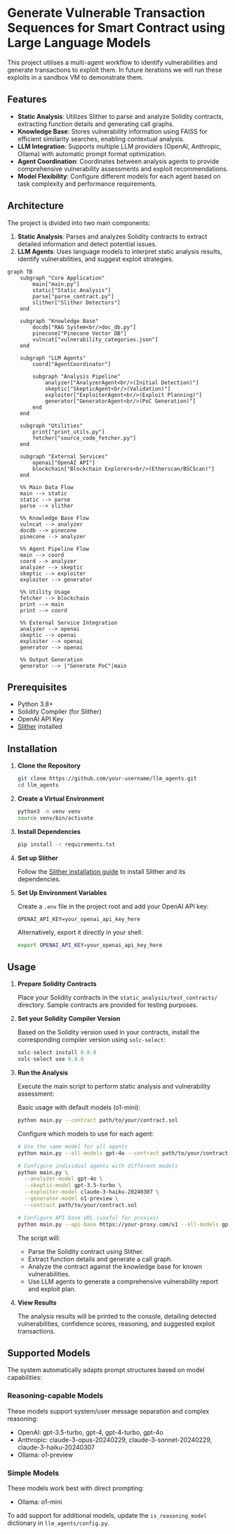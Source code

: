 # Generate Vulnerable Transaction Sequences for Smart Contract using Large Language Models

This project utilises a multi-agent workflow to identify vulnerabilities and generate transactions to exploit them. In future iterations we will run these exploits in a sandbox VM to demonstrate them.

## Features

- **Static Analysis**: Utilizes Slither to parse and analyze Solidity contracts, extracting function details and generating call graphs.
- **Knowledge Base**: Stores vulnerability information using FAISS for efficient similarity searches, enabling contextual analysis.
- **LLM Integration**: Supports multiple LLM providers (OpenAI, Anthropic, Ollama) with automatic prompt format optimization.
- **Agent Coordination**: Coordinates between analysis agents to provide comprehensive vulnerability assessments and exploit recommendations.
- **Model Flexibility**: Configure different models for each agent based on task complexity and performance requirements.

## Architecture

The project is divided into two main components:

1. **Static Analysis**: Parses and analyzes Solidity contracts to extract detailed information and detect potential issues.
2. **LLM Agents**: Uses language models to interpret static analysis results, identify vulnerabilities, and suggest exploit strategies.

```mermaid
graph TB
    subgraph "Core Application"
        main["main.py"]
        static["Static Analysis"]
        parse["parse_contract.py"]
        slither["Slither Detectors"]
    end

    subgraph "Knowledge Base"
        docdb["RAG System<br/>doc_db.py"]
        pinecone["Pinecone Vector DB"]
        vulncat["vulnerability_categories.json"]
    end

    subgraph "LLM Agents"
        coord["AgentCoordinator"]

        subgraph "Analysis Pipeline"
            analyzer["AnalyzerAgent<br/>(Initial Detection)"]
            skeptic["SkepticAgent<br/>(Validation)"]
            exploiter["ExploiterAgent<br/>(Exploit Planning)"]
            generator["GeneratorAgent<br/>(PoC Generation)"]
        end
    end

    subgraph "Utilities"
        print["print_utils.py"]
        fetcher["source_code_fetcher.py"]
    end

    subgraph "External Services"
        openai["OpenAI API"]
        blockchain["Blockchain Explorers<br/>(Etherscan/BSCScan)"]
    end

    %% Main Data Flow
    main --> static
    static --> parse
    parse --> slither

    %% Knowledge Base Flow
    vulncat --> analyzer
    docdb --> pinecone
    pinecone --> analyzer

    %% Agent Pipeline Flow
    main --> coord
    coord --> analyzer
    analyzer --> skeptic
    skeptic --> exploiter
    exploiter --> generator

    %% Utility Usage
    fetcher --> blockchain
    print --> main
    print --> coord

    %% External Service Integration
    analyzer --> openai
    skeptic --> openai
    exploiter --> openai
    generator --> openai

    %% Output Generation
    generator --> |"Generate PoC"|main
```

## Prerequisites

- Python 3.8+
- Solidity Compiler (for Slither)
- OpenAI API Key
- [Slither](https://github.com/crytic/slither) installed

## Installation

1. **Clone the Repository**

   ```bash
   git clone https://github.com/your-username/llm_agents.git
   cd llm_agents
   ```

2. **Create a Virtual Environment**

   ```bash
   python3 -m venv venv
   source venv/bin/activate
   ```

3. **Install Dependencies**

   ```bash
   pip install -r requirements.txt
   ```

4. **Set up Slither**

   Follow the [Slither installation guide](https://github.com/crytic/slither#installation) to install Slither and its dependencies.

5. **Set Up Environment Variables**

   Create a `.env` file in the project root and add your OpenAI API key:

   ```env
   OPENAI_API_KEY=your_openai_api_key_here
   ```

   Alternatively, export it directly in your shell:

   ```bash
   export OPENAI_API_KEY=your_openai_api_key_here
   ```

## Usage

1. **Prepare Solidity Contracts**

   Place your Solidity contracts in the `static_analysis/test_contracts/` directory. Sample contracts are provided for testing purposes.

2. **Set your Solidity Compiler Version**

    Based on the Solidity version used in your contracts, install the corresponding compiler version using `solc-select`:

    ```python
    solc-select install 0.8.0
    solc-select use 0.8.0
    ```

3. **Run the Analysis**

   Execute the main script to perform static analysis and vulnerability assessment:

   Basic usage with default models (o1-mini):
   ```bash
   python main.py --contract path/to/your/contract.sol
   ```

   Configure which models to use for each agent:
   ```bash
   # Use the same model for all agents
   python main.py --all-models gpt-4o --contract path/to/your/contract.sol

   # Configure individual agents with different models
   python main.py \
     --analyzer-model gpt-4o \
     --skeptic-model gpt-3.5-turbo \
     --exploiter-model claude-3-haiku-20240307 \
     --generator-model o1-preview \
     --contract path/to/your/contract.sol

   # Configure API base URL (useful for proxies)
   python main.py --api-base https://your-proxy.com/v1 --all-models gpt-4
   ```

   The script will:

   - Parse the Solidity contract using Slither.
   - Extract function details and generate a call graph.
   - Analyze the contract against the knowledge base for known vulnerabilities.
   - Use LLM agents to generate a comprehensive vulnerability report and exploit plan.

4. **View Results**

   The analysis results will be printed to the console, detailing detected vulnerabilities, confidence scores, reasoning, and suggested exploit transactions.

## Supported Models

The system automatically adapts prompt structures based on model capabilities:

### Reasoning-capable Models
These models support system/user message separation and complex reasoning:
- OpenAI: gpt-3.5-turbo, gpt-4, gpt-4-turbo, gpt-4o
- Anthropic: claude-3-opus-20240229, claude-3-sonnet-20240229, claude-3-haiku-20240307
- Ollama: o1-preview

### Simple Models
These models work best with direct prompting:
- Ollama: o1-mini

To add support for additional models, update the `is_reasoning_model` dictionary in `llm_agents/config.py`.
